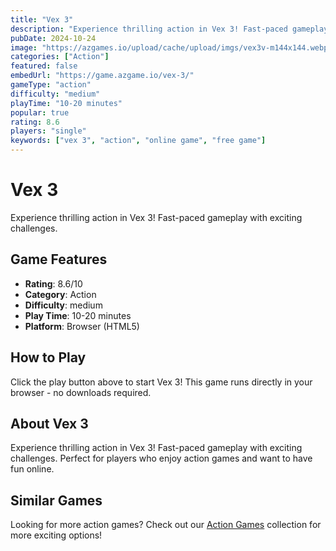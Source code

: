 ```yaml
---
title: "Vex 3"
description: "Experience thrilling action in Vex 3! Fast-paced gameplay with exciting challenges."
pubDate: 2024-10-24
image: "https://azgames.io/upload/cache/upload/imgs/vex3v-m144x144.webp"
categories: ["Action"]
featured: false
embedUrl: "https://game.azgame.io/vex-3/"
gameType: "action"
difficulty: "medium"
playTime: "10-20 minutes"
popular: true
rating: 8.6
players: "single"
keywords: ["vex 3", "action", "online game", "free game"]
---
```


# Vex 3

Experience thrilling action in Vex 3! Fast-paced gameplay with exciting challenges.

## Game Features

- **Rating**: 8.6/10
- **Category**: Action
- **Difficulty**: medium
- **Play Time**: 10-20 minutes
- **Platform**: Browser (HTML5)

## How to Play

Click the play button above to start Vex 3! This game runs directly in your browser - no downloads required.

## About Vex 3

Experience thrilling action in Vex 3! Fast-paced gameplay with exciting challenges. Perfect for players who enjoy action games and want to have fun online.

## Similar Games

Looking for more action games? Check out our [Action Games](/categories/action) collection for more exciting options!
